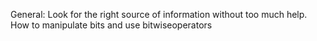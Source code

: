 General: Look for the right source of information without too much help. How to manipulate bits and use bitwiseoperators
